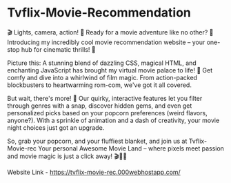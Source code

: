 # Tvflix-Movie-Recommendation
🎬 Lights, camera, action! 🍿 Ready for a movie adventure like no other? 🎥 Introducing my incredibly cool movie recommendation website – your one-stop hub for cinematic thrills! 🌟

Picture this: A stunning blend of dazzling CSS, magical HTML, and enchanting JavaScript has brought my virtual movie palace to life! 🎉 Get comfy and dive into a whirlwind of film magic. From action-packed blockbusters to heartwarming rom-com, we've got it all covered.

But wait, there's more! 🎁 Our quirky, interactive features let you filter through genres with a snap, discover hidden gems, and even get personalized picks based on your popcorn preferences (weird flavors, anyone?). With a sprinkle of animation and a dash of creativity, your movie night choices just got an upgrade.

So, grab your popcorn, and your fluffiest blanket, and join us at Tvflix-Movie-rec Your personal Awesome Movie Land – where pixels meet passion and movie magic is just a click away! 🎬🌟🍿

Website Link - https://tvflix-movie-rec.000webhostapp.com/
